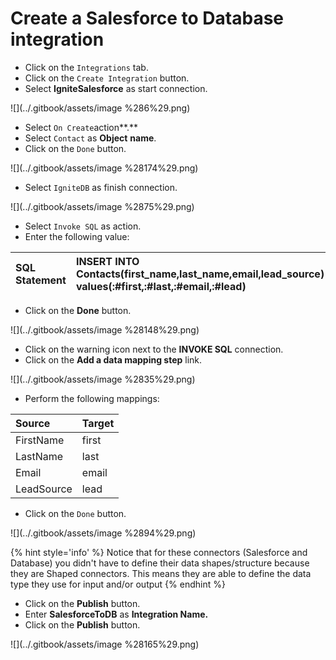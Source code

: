 # Create a Salesforce to Database integration

* Click on the `Integrations` tab.
* Click on the `Create Integration` button.
* Select  **IgniteSalesforce** as start connection.

![](../.gitbook/assets/image %286%29.png)

* Select `On Create`action**.**
* Select `Contact` as **Object** **name**.
* Click on the `Done` button.

![](../.gitbook/assets/image %28174%29.png)

* Select `IgniteDB` as finish connection.

![](../.gitbook/assets/image %2875%29.png)

* Select `Invoke SQL` as action.
* Enter the following value:

| **SQL Statement** | INSERT INTO Contacts\(first\_name,last\_name,email,lead\_source\) values\(:\#first,:\#last,:\#email,:\#lead\) |
| :--- | :--- |


* Click on the **Done** button.

![](../.gitbook/assets/image %28148%29.png)

* Click on the warning icon next to the **INVOKE SQL** connection.
* Click on the **Add a data mapping step** link.

![](../.gitbook/assets/image %2835%29.png)

* Perform the following mappings:

| **Source** | **Target** |
| :--- | :--- |
| FirstName | first |
| LastName | last |
| Email | email |
| LeadSource | lead |

* Click on the `Done` button.

![](../.gitbook/assets/image %2894%29.png)

{% hint style='info' %}
Notice that for these connectors (Salesforce and Database) you didn't have to define their data shapes/structure because they are Shaped connectors. This means they are able to define the data type they use for input and/or output
{% endhint %}

* Click on the **Publish** button.
* Enter **SalesforceToDB** as **Integration Name.**
* Click on the **Publish** button.

![](../.gitbook/assets/image %28165%29.png)



